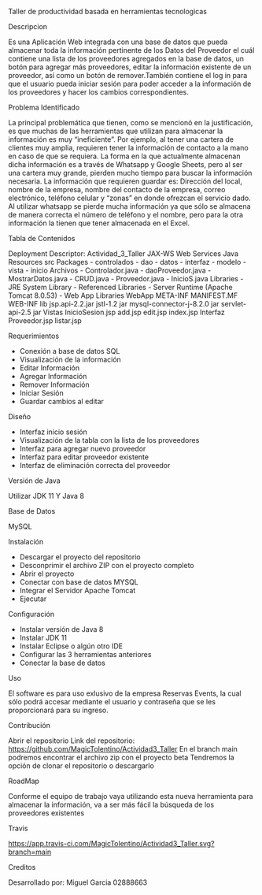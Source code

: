 Taller de productividad basada en herramientas tecnologicas

Descripcion

Es una Aplicación Web integrada con una base de datos que pueda almacenar toda la información pertinente de los Datos del Proveedor el cuál contiene una lista de los proveedores agregados en la base de datos, un botón para agregar más proveedores, editar la información existente de un proveedor, así como un botón de remover.También contiene el log in para que el usuario pueda iniciar sesión para poder acceder a la información de los proveedores y hacer los cambios correspondientes.

Problema Identificado

La principal problemática que tienen, como se mencionó en la justificación, es que muchas de las herramientas que utilizan para almacenar la información es muy “ineficiente”. Por ejemplo, al tener una cartera de clientes muy amplia, requieren tener la información de contacto a la mano en caso de que se requiera. La forma en la que actualmente almacenan dicha información es a través de Whatsapp y Google Sheets, pero al ser una cartera muy grande, pierden mucho tiempo para buscar la información necesaria. La información que requieren guardar es: Dirección del local, nombre de la empresa, nombre del contacto de la empresa, correo electrónico, teléfono celular y “zonas” en donde ofrezcan el servicio dado. Al utilizar whatsapp se pierde mucha información ya que sólo se almacena de manera correcta el número de teléfono y el nombre, pero para la otra información la tienen que tener almacenada en el Excel.

Tabla de Contenidos

Deployment Descriptor: Actividad_3_Taller
JAX-WS Web Services
Java Resources
  src
    Packages
      - controlados
      - dao
      - datos
      - interfaz
      - modelo
      - vista
      - inicio
    Archivos
      - Controlador.java
      - daoProveedor.java
      - MostrarDatos.java
      - CRUD.java
      - Proveedor.java
      - InicioS.java
    Libraries
      - JRE System Library
      - Referenced Libraries
      - Server Runtime (Apache Tomcat 8.0.53)
      - Web App Libraries
  WebApp
    META-INF
      MANIFEST.MF
    WEB-INF
      lib
        jsp.api-2.2.jar
        jstl-1.2 jar
        mysql-connector-j-8.2.0 jar
        servlet-api-2.5 jar
  Vistas
    InicioSesion.jsp
    add.jsp
    edit.jsp
    index.jsp
    Interfaz Proveedor.jsp
    listar.jsp

Requerimientos

- Conexión a base de datos SQL
- Visualización de la información
- Editar Información
- Agregar Información
- Remover Información
- Iniciar Sesión
- Guardar cambios al editar

Diseño

- Interfaz inicio sesión
- Visualización de la tabla con la lista de los proveedores
- Interfaz para agregar nuevo proveedor
- Interfaz para editar proveedor existente
- Interfaz de eliminación correcta del proveedor

Versión de Java

Utilizar JDK 11 Y Java 8

Base de Datos

MySQL

Instalación

- Descargar el proyecto del repositorio
- Desconprimir el archivo ZIP con el proyecto completo
- Abrir el proyecto
- Conectar con base de datos MYSQL
- Integrar el Servidor Apache Tomcat
- Ejecutar

Configuración

- Instalar versión de Java 8
- Instalar JDK 11
- Instalar Eclipse o algún otro IDE
- Configurar las 3 herramientas anteriores
- Conectar la base de datos

Uso

El software es para uso exlusivo de la empresa Reservas Events, la cual sólo podrá accesar mediante el usuario y contraseña que se les proporcionará para su ingreso.

Contribución

Abrir el repositorio
Link del repositorio: https://github.com/MagicTolentino/Actividad3_Taller
En el branch main podremos encontrar el archivo zip con el proyecto beta 
Tendremos la opción de clonar el repositorio o descargarlo

RoadMap

Conforme el equipo de trabajo vaya utilizando esta nueva herramienta para almacenar la información, va a ser más fácil la búsqueda de los proveedores existentes

Travis

https://app.travis-ci.com/MagicTolentino/Actividad3_Taller.svg?branch=main

Creditos

Desarrollado por: Miguel Garcia 02888663
      


